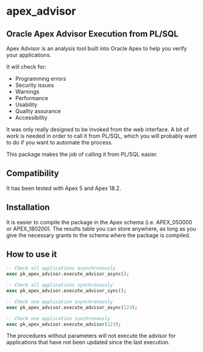 # apex_advisor

## Oracle Apex Advisor Execution from PL/SQL

Apex Advisor is an analysis tool built into Oracle Apex to help you verify your applications.

It will check for:

- Programming errors
- Security issues
- Warnings
- Performance
- Usability
- Quality assurance
- Accessibility

It was only really designed to be invoked from the web interface. A bit of work is needed in order to call it from PL/SQL, which you will probably want to do if you want to automate the process.

This package makes the job of calling it from PL/SQL easier. 

## Compatibility

It has been tested with Apex 5 and Apex 18.2.

## Installation

It is easier to compile the package in the Apex schema (i.e. APEX_050000 or APEX_180200). The results table you can store anywhere, as long as you give the necessary grants to the schema where the package is compiled.

## How to use it

```sql
-- Check all applications asynchronously
exec pk_apex_advisor.execute_advisor_async();

-- Check all applications synchronously
exec pk_apex_advisor.execute_advisor_sync();

-- Check one application asynchronously
exec pk_apex_advisor.execute_advisor_async(123);

-- Check one application synchronously
exec pk_apex_advisor.execute_advisor(123);
```

The procedures without parameters will not execute the advisor for applications that have not been updated since the last execution.